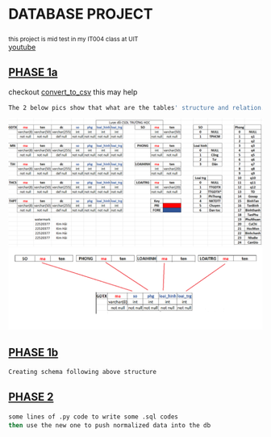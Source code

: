 # DATABASE PROJECT 
<sub>this project is mid test in my IT004 class at UIT</sub>
<br/>[youtube](https://www.youtube.com/watch?v=eqc3-Chd3VE)

## [PHASE 1a](https://github.com/whynotkimhari/DBproject/tree/main/Phần%201a)
checkout [convert_to_csv](https://cloudconvert.com) this may help
```bash
The 2 below pics show that what are the tables' structure and relation.
```
![structure](https://github.com/whynotkimhari/DBproject/blob/main/schema.png)
![relation](https://github.com/whynotkimhari/DBproject/blob/main/schema2.png)

## [PHASE 1b](https://github.com/whynotkimhari/DBproject/tree/main/Phần%201b)
```bash
Creating schema following above structure
```

## [PHASE 2](https://github.com/whynotkimhari/DBproject/tree/main/Phần%202)
```bash
some lines of .py code to write some .sql codes
then use the new one to push normalized data into the db
```
